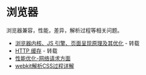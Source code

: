 # 浏览器
浏览器兼容，性能，差异，解析过程等相关问题。

- [浏览器内核、JS 引擎、页面呈现原理及其优化](https://www.zybuluo.com/yangfch3/note/671516) - 转载
- [HTTP 缓存](https://developer.mozilla.org/zh-CN/docs/Web/HTTP/Caching#%E4%B8%8D%E5%90%8C%E7%A7%8D%E7%B1%BB%E7%9A%84%E7%BC%93%E5%AD%98) - 转载
- [性能优化-网络请求方面](/Computer/Browser/如何对网站的文件和资源进行优化.md)
- [webkit解析CSS过程详解](/Computer/Browser/webkit解析CSS.md)

